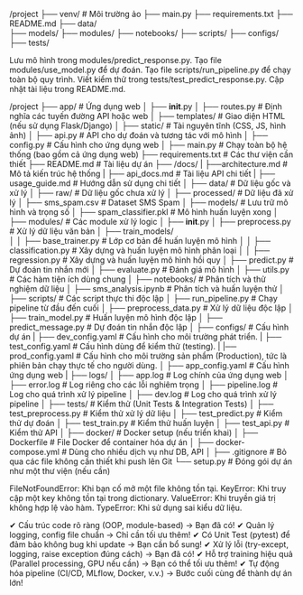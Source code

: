 /project
├── venv/                   # Môi trường ảo
├── main.py
├── requirements.txt
├── README.md
├── data/                                   
├── models/
├── modules/
├── notebooks/
├── scripts/
├── configs/
├── tests/



Lưu mô hình trong modules/predict_response.py.
Tạo file modules/use_model.py để dự đoán.
Tạo file scripts/run_pipeline.py để chạy toàn bộ quy trình.
Viết kiểm thử trong tests/test_predict_response.py.
Cập nhật tài liệu trong README.md.


/project
├── app/                         # Ứng dụng web
│   ├── __init__.py
│   ├── routes.py                # Định nghĩa các tuyến đường API hoặc web
│   ├── templates/               # Giao diện HTML (nếu sử dụng Flask/Django)
│   ├── static/                  # Tài nguyên tĩnh (CSS, JS, hình ảnh)
│   ├── api.py                   # API cho dự đoán và tương tác với mô hình
│   ├── config.py                # Cấu hình cho ứng dụng web
│
├── main.py                      # Chạy toàn bộ hệ thống (bao gồm cả ứng dụng web)
├── requirements.txt             # Các thư viện cần thiết
├── README.md                    # Tài liệu dự án
├── /docs/
|   ├──architecture.md       # Mô tả kiến trúc hệ thống
|   ├── api_docs.md           # Tài liệu API chi tiết
|   ├── usage_guide.md        # Hướng dẫn sử dụng chi tiết
│
├── data/                        # Dữ liệu gốc và xử lý
│   ├── raw/                     # Dữ liệu gốc chưa xử lý
│   ├── processed/               # Dữ liệu đã xử lý
│   ├── sms_spam.csv             # Dataset SMS Spam
│
├── models/                      # Lưu trữ mô hình và trọng số
│   ├── spam_classifier.pkl      # Mô hình huấn luyện xong
│
├── modules/                     # Các module xử lý logic
│   ├── __init__.py
│   ├── preprocess.py            # Xử lý dữ liệu văn bản
│   ├── train_models/   
│   │   ├── base_trainer.py      # Lớp cơ bản để huấn luyện mô hình 
│   │   ├── classification.py    # Xây dựng và huấn luyện mô hình phân loại
│   │   ├── regression.py        # Xây dựng và huấn luyện mô hình hồi quy
│   ├── predict.py               # Dự đoán tin nhắn mới
│   ├── evaluate.py              # Đánh giá mô hình
│   ├── utils.py                 # Các hàm tiện ích dùng chung
│
├── notebooks/                   # Phân tích và thử nghiệm dữ liệu
│   ├── sms_analysis.ipynb       # Phân tích và huấn luyện thử
│
├── scripts/                     # Các script thực thi độc lập
│   ├── run_pipeline.py          # Chạy pipeline từ đầu đến cuối
│   ├── preprocess_data.py       # Xử lý dữ liệu độc lập
│   ├── train_model.py           # Huấn luyện mô hình độc lập
│   ├── predict_message.py       # Dự đoán tin nhắn độc lập
│
├── configs/                     # Cấu hình dự án
|   ├── dev_config.yaml          # Cấu hình cho môi trường phát triển.
|   ├── test_config.yaml         # Cấu hình dùng để kiểm thử (testing).
|   |── prod_config.yaml         # Cấu hình cho môi trường sản phẩm (Production), tức là phiên bản chạy thực tế cho người dùng.
│   ├── app_config.yaml          # Cấu hình ứng dụng web
|
├── logs/
│   ├── app.log                  # Log chính của ứng dụng web
│   ├── error.log                # Log riêng cho các lỗi nghiêm trọng
│   ├── pipeline.log             # Log cho quá trình xử lý pipeline
│   ├── dev.log                  # Log cho quá trình xử lý pipeline
│
├── tests/                       # Kiểm thử (Unit Tests & Integration Tests)
│   ├── test_preprocess.py       # Kiểm thử xử lý dữ liệu
│   ├── test_predict.py          # Kiểm thử dự đoán
│   ├── test_train.py            # Kiểm thử huấn luyện
│   ├── test_api.py              # Kiểm thử API
│
├── docker/                      # Docker setup (nếu triển khai)
│   ├── Dockerfile               # File Docker để container hóa dự án
│   ├── docker-compose.yml       # Dùng cho nhiều dịch vụ như DB, API
│
├── .gitignore                   # Bỏ qua các file không cần thiết khi push lên Git
└── setup.py                     # Đóng gói dự án như một thư viện (nếu cần)



FileNotFoundError: Khi bạn cố mở một file không tồn tại.
KeyError: Khi truy cập một key không tồn tại trong dictionary.
ValueError: Khi truyền giá trị không hợp lệ vào hàm.
TypeError: Khi sử dụng sai kiểu dữ liệu.

✔ Cấu trúc code rõ ràng (OOP, module-based) → Bạn đã có!
✔ Quản lý logging, config file chuẩn → Chỉ cần tối ưu thêm!
✔ Có Unit Test (pytest) để đảm bảo không bug khi update → Bạn cần bổ sung!
✔ Xử lý lỗi (try-except, logging, raise exception đúng cách) → Bạn đã có!
✔ Hỗ trợ training hiệu quả (Parallel processing, GPU nếu cần) → Bạn có thể tối ưu thêm!
✔ Tự động hóa pipeline (CI/CD, MLflow, Docker, v.v.) → Bước cuối cùng để thành dự án lớn!